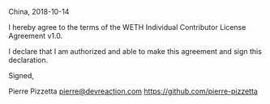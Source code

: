 China, 2018-10-14

I hereby agree to the terms of the WETH Individual Contributor License
Agreement v1.0.

I declare that I am authorized and able to make this agreement and sign this
declaration.

Signed,

Pierre Pizzetta pierre@devreaction.com https://github.com/pierre-pizzetta
